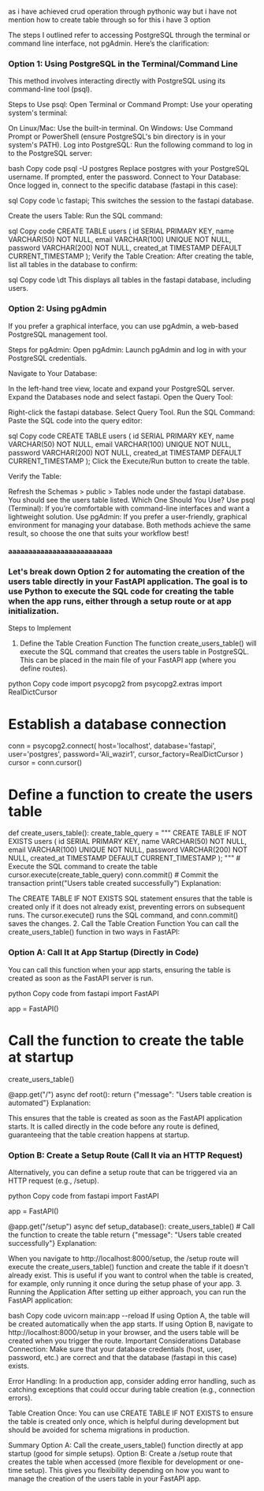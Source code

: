 <!-- project 7 crud operation on databse  using raw sql -->
as i have achieved crud operation through pythonic way but i have not mention how to create table through
so for this i  have 3 option 



The steps I outlined refer to accessing PostgreSQL through the terminal or command line interface, not pgAdmin. Here’s the clarification:

### Option 1: Using PostgreSQL in the Terminal/Command Line
This method involves interacting directly with PostgreSQL using its command-line tool (psql).

Steps to Use psql:
Open Terminal or Command Prompt: Use your operating system's terminal:

On Linux/Mac: Use the built-in terminal.
On Windows: Use Command Prompt or PowerShell (ensure PostgreSQL's bin directory is in your system's PATH).
Log into PostgreSQL: Run the following command to log in to the PostgreSQL server:

bash
Copy code
psql -U postgres
Replace postgres with your PostgreSQL username.
If prompted, enter the password.
Connect to Your Database: Once logged in, connect to the specific database (fastapi in this case):

sql
Copy code
\c fastapi;
This switches the session to the fastapi database.

Create the users Table: Run the SQL command:

sql
Copy code
CREATE TABLE users (
    id SERIAL PRIMARY KEY,
    name VARCHAR(50) NOT NULL,
    email VARCHAR(100) UNIQUE NOT NULL,
    password VARCHAR(200) NOT NULL,
    created_at TIMESTAMP DEFAULT CURRENT_TIMESTAMP
);
Verify the Table Creation: After creating the table, list all tables in the database to confirm:

sql
Copy code
\dt
This displays all tables in the fastapi database, including users.

###  Option 2: Using pgAdmin
If you prefer a graphical interface, you can use pgAdmin, a web-based PostgreSQL management tool.

Steps for pgAdmin:
Open pgAdmin: Launch pgAdmin and log in with your PostgreSQL credentials.

Navigate to Your Database:

In the left-hand tree view, locate and expand your PostgreSQL server.
Expand the Databases node and select fastapi.
Open the Query Tool:

Right-click the fastapi database.
Select Query Tool.
Run the SQL Command: Paste the SQL code into the query editor:

sql
Copy code
CREATE TABLE users (
    id SERIAL PRIMARY KEY,
    name VARCHAR(50) NOT NULL,
    email VARCHAR(100) UNIQUE NOT NULL,
    password VARCHAR(200) NOT NULL,
    created_at TIMESTAMP DEFAULT CURRENT_TIMESTAMP
);
Click the Execute/Run button to create the table.

Verify the Table:

Refresh the Schemas > public > Tables node under the fastapi database.
You should see the users table listed.
Which One Should You Use?
Use psql (Terminal): If you’re comfortable with command-line interfaces and want a lightweight solution.
Use pgAdmin: If you prefer a user-friendly, graphical environment for managing your database.
Both methods achieve the same result, so choose the one that suits your workflow best!

#### aaaaaaaaaaaaaaaaaaaaaaaaaa
### Let's break down Option 2 for automating the creation of the users table directly in your FastAPI application. The goal is to use Python to execute the SQL code for creating the table when the app runs, either through a setup route or at app initialization.

Steps to Implement
1. Define the Table Creation Function
The function create_users_table() will execute the SQL command that creates the users table in PostgreSQL. This can be placed in the main file of your FastAPI app (where you define routes).

python
Copy code
import psycopg2
from psycopg2.extras import RealDictCursor

# Establish a database connection
conn = psycopg2.connect(
    host='localhost',
    database='fastapi',
    user='postgres',
    password='Ali_wazir1',
    cursor_factory=RealDictCursor
)
cursor = conn.cursor()

# Define a function to create the users table
def create_users_table():
    create_table_query = """
    CREATE TABLE IF NOT EXISTS users (
        id SERIAL PRIMARY KEY,
        name VARCHAR(50) NOT NULL,
        email VARCHAR(100) UNIQUE NOT NULL,
        password VARCHAR(200) NOT NULL,
        created_at TIMESTAMP DEFAULT CURRENT_TIMESTAMP
    );
    """
    # Execute the SQL command to create the table
    cursor.execute(create_table_query)
    conn.commit()  # Commit the transaction
    print("Users table created successfully")
Explanation:

The CREATE TABLE IF NOT EXISTS SQL statement ensures that the table is created only if it does not already exist, preventing errors on subsequent runs.
The cursor.execute() runs the SQL command, and conn.commit() saves the changes.
2. Call the Table Creation Function
You can call the create_users_table() function in two ways in FastAPI:

### **Option A: Call It at App Startup (Directly in Code)**
You can call this function when your app starts, ensuring the table is created as soon as the FastAPI server is run.

python
Copy code
from fastapi import FastAPI

app = FastAPI()

# Call the function to create the table at startup
create_users_table()

@app.get("/")
async def root():
    return {"message": "Users table creation is automated"}
Explanation:

This ensures that the table is created as soon as the FastAPI application starts.
It is called directly in the code before any route is defined, guaranteeing that the table creation happens at startup.


### **Option B: Create a Setup Route (Call It via an HTTP Request)**
Alternatively, you can define a setup route that can be triggered via an HTTP request (e.g., /setup).

python
Copy code
from fastapi import FastAPI

app = FastAPI()

@app.get("/setup")
async def setup_database():
    create_users_table()  # Call the function to create the table
    return {"message": "Users table created successfully"}
Explanation:

When you navigate to http://localhost:8000/setup, the /setup route will execute the create_users_table() function and create the table if it doesn't already exist.
This is useful if you want to control when the table is created, for example, only running it once during the setup phase of your app.
3. Running the Application
After setting up either approach, you can run the FastAPI application:

bash
Copy code
uvicorn main:app --reload
If using Option A, the table will be created automatically when the app starts.
If using Option B, navigate to http://localhost:8000/setup in your browser, and the users table will be created when you trigger the route.
Important Considerations
Database Connection: Make sure that your database credentials (host, user, password, etc.) are correct and that the database (fastapi in this case) exists.

Error Handling: In a production app, consider adding error handling, such as catching exceptions that could occur during table creation (e.g., connection errors).

Table Creation Once: You can use CREATE TABLE IF NOT EXISTS to ensure the table is created only once, which is helpful during development but should be avoided for schema migrations in production.

Summary
Option A: Call the create_users_table() function directly at app startup (good for simple setups).
Option B: Create a /setup route that creates the table when accessed (more flexible for development or one-time setup).
This gives you flexibility depending on how you want to manage the creation of the users table in your FastAPI app.











